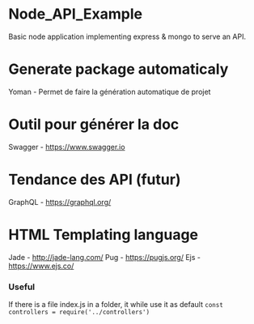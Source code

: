# Node_API_Example
Basic node application implementing express &amp; mongo to serve an API.

# Generate package automaticaly

Yoman - Permet de faire la génération automatique de projet

# Outil pour générer la doc

Swagger -  https://www.swagger.io

# Tendance des API (futur)

GraphQL - https://graphql.org/

# HTML Templating language 

Jade - http://jade-lang.com/
Pug - https://pugjs.org/
Ejs - https://www.ejs.co/

### Useful

If there is a file index.js in a folder, it while use it as default
`const controllers = require('../controllers')`
